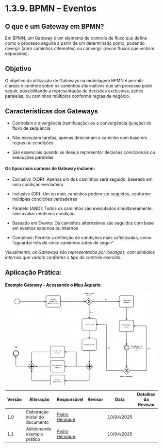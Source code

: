 # 1.3.9. BPMN – Eventos

## O que é um Gateway em BPMN?
Em BPMN, um Gateway é um elemento de controle de fluxo que define como o processo seguirá a partir de um determinado ponto, podendo divergir (abrir caminhos diferentes) ou convergir (reunir fluxos que vinham separados). 


## Objetivo
O objetivo da utilização de Gateways na modelagem BPMN é permitir clareza e controle sobre os caminhos alternativos que um processo pode seguir, possibilitando a representação de decisões exclusivas, ações paralelas, ou caminhos múltiplos conforme regras de negócio.


## Características dos Gateways
- Controlam a divergência (ramificação) ou a convergência (junção) do fluxo de sequência

- Não executam tarefas, apenas direcionam o caminho com base em regras ou condições

- São essenciais quando se deseja representar decisões condicionais ou execuções paralelas

#### Os tipos mais comuns de Gateway incluem:
- Exclusivo (XOR): Apenas um dos caminhos será seguido, baseado em uma condição verdadeira

- Inclusivo (OR): Um ou mais caminhos podem ser seguidos, conforme múltiplas condições verdadeiras

- Paralelo (AND): Todos os caminhos são executados simultaneamente, sem avaliar nenhuma condição

- Baseado em Evento: Os caminhos alternativos são seguidos com base em eventos externos ou internos

- Complexo: Permite a definição de condições mais sofisticadas, como “aguardar três de cinco caminhos antes de seguir”

*Visualmente, os Gateways são representados por losangos, com símbolos internos que variam conforme o tipo de controle exercido.*

## Aplicação Prática: 

#### Exemplo Gateway - Acessando o Meu Áquario: 

![BPMN Eventos](assets/BPMNGateway.png)


| Versão | Alteração| Responsável     | Revisor | Data       | Detalhes da Revisão   |
|--------|--|-----------------|---------|------------|-----------|
| 1.0    | Elaboração inicial do documento    | [Pedro Henrique](https://github.com/PedroHhenriq) |    | 10/04/2025 |  |
| 1.1    | Adicionando exemplo prático    | [Pedro Henrique](https://github.com/PedroHhenriq) |    | 10/04/2025 |  |
